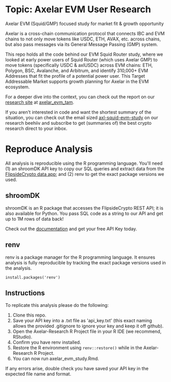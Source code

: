 # Topic: Axelar EVM User Research

Axelar EVM (Squid/GMP) focused study for market fit & growth opportunity

Axelar is a cross-chain communication protocol that connects IBC and EVM chains to not only move 
tokens like USDC, ETH, AVAX, etc. across chains, but also pass messages via its General Message Passing (GMP) 
system.

This repo holds all the code behind our EVM Squid Router study, where we looked at early power users 
of Squid Router (which uses Axelar GMP) to move tokens (specifically USDC & axlUSDC) across EVM chains: ETH, Polygon, BSC, Avalanche, and Arbitrum, and identify 310,000+ EVM Addresses that fit the profile of a potential power user. This Target Addressable Market supports growth planning for Axelar in the EVM ecosystem.

For a deeper dive into the context, 
you can check out the report on our [research site](https://science.flipsidecrypto.xyz/research/) at [axelar_evm_tam](https://science.flipsidecrypto.xyz/axelar_evm_tam/).

If you aren't interested in code and want the shortest summary of the situation, you can check out the
email sized [axl-squid-evm-study](https://flipsidecrypto.beehiiv.com/p/axl-squid-evm-study) on our research beehiiv and subscribe to get (summaries of) the best crypto research direct to your inbox.

# Reproduce Analysis

All analysis is reproducible using the R programming language. You'll need (1) an shroomDK 
API key to copy our SQL queries and extract data from the [FlipsideCrypto data app](https://next.flipsidecrypto.xyz/); and (2) renv to get the exact package versions we used. 

## shroomDK

shroomDK is an R package that accesses the FlipsideCrypto REST API; it is also available for Python.
You pass SQL code as a string to our API and get up to 1M rows of data back!

Check out the [documentation](https://docs.flipsidecrypto.com/shroomdk-sdk/get-started) and get your free API Key today.

## renv 

renv is a package manager for the R programming language. It ensures analysis is fully reproducible by tracking the exact package versions used in the analysis.

`install.packages('renv')`

## Instructions 

To replicate this analysis please do the following:

1. Clone this repo.
2. Save your API key into a .txt file as 'api_key.txt' (this exact naming allows the provided .gitignore to ignore your key and keep it off github).
3. Open the Axelar-Research R Project file in your R IDE (we recommend, RStudio).
4. Confirm you have renv installed. 
5. Restore the R environment using `renv::restore()` while in the Axelar-Research R Project.
6. You can now run axelar_evm_study.Rmd. 

If any errors arise, double check you have saved your API key in the expected file name and format.

